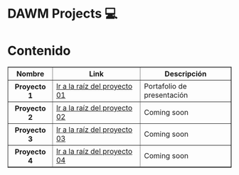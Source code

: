 # DAWM Projects :computer:

# Contenido

<table border="1" align="center">
<tr>
 <th>Nombre</th>
 <th>Link</th>
 <th>Descripción</th>
</tr>

<tr>
 <th>Proyecto 1</th>
 <td>
  <a href="/proyecto01/">Ir a la raíz del proyecto 01</a>
 </td>
 <td>Portafolio de presentación</td>
</tr>

<tr>
 <th>Proyecto 2</th>
 <td>
  <a href="/proyecto02/">Ir a la raíz del proyecto 02</a>
  <td>Coming soon</td>
 </td>
</tr>

<tr>
 <th>Proyecto 3</th>
 <td>
  <a href="/proyecto03/">Ir a la raíz del proyecto 03</a>
  <td>Coming soon</td>
 </td>
</tr>

<tr>
 <th>Proyecto 4</th>
 <td>
  <a href="/proyecto04/">Ir a la raíz del proyecto 04</a>
  <td>Coming soon</td>
 </td>
</tr>

</table>


